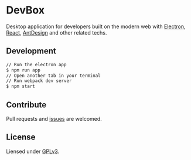 # DevBox

Desktop application for developers built on the modern web with [Electron](https://electron.atom.io), [React](https://facebook.github.com/react), [AntDesign](https://ant.design) and other related techs.

## Development

```sh
// Run the electron app
$ npm run app
// Open another tab in your terminal
// Run webpack dev server
$ npm start
```

## Contribute

Pull requests and [issues](https://github.com/SFantasy/devbox/issues) are welcomed.

## License

Liensed under [GPLv3](LICENSE).
